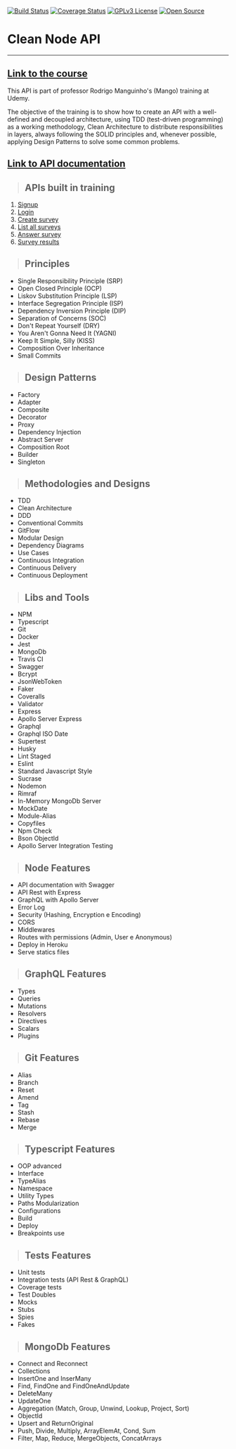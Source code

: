 [![Build Status](https://www.travis-ci.com/giovanivrech/clean-node-api.svg?branch=master)](https://www.travis-ci.com/giovanivrech/clean-node-api)
[![Coverage Status](https://coveralls.io/repos/github/giovanivrech/clean-node-api/badge.svg)](https://coveralls.io/github/giovanivrech/clean-node-api)
[![GPLv3 License](https://img.shields.io/badge/License-GPL%20v3-yellow.svg)](https://opensource.org/licenses/)
[![Open Source](https://badges.frapsoft.com/os/v1/open-source.svg?v=103)](https://opensource.org/)

# **Clean Node API**

---

## [**Link to the course**](https://www.udemy.com/course/tdd-com-mango/?referralCode=B53CE5CA2B9AFA5A6FA1)

This API is part of professor Rodrigo Manguinho's (Mango) training at Udemy.

The objective of the training is to show how to create an API with a well-defined and decoupled architecture, using TDD (test-driven programming) as a working methodology, Clean Architecture to distribute responsibilities in layers, always following the SOLID principles and, whenever possible, applying Design Patterns to solve some common problems.

## [**Link to API documentation**](https://clean-node-api-giovanivrech.herokuapp.com/api-docs/)

> ## APIs built in training

1. [Signup](./requirements/signup.md)
2. [Login](./requirements/login.md)
3. [Create survey](./requirements/add-survey.md)
4. [List all surveys](./requirements/surveys.md)
5. [Answer survey](./requirements/answer-survey.md)
6. [Survey results](./requirements/survey-result.md)

> ## Principles

* Single Responsibility Principle (SRP)
* Open Closed Principle (OCP)
* Liskov Substitution Principle (LSP)
* Interface Segregation Principle (ISP)
* Dependency Inversion Principle (DIP)
* Separation of Concerns (SOC)
* Don't Repeat Yourself (DRY)
* You Aren't Gonna Need It (YAGNI)
* Keep It Simple, Silly (KISS)
* Composition Over Inheritance
* Small Commits

> ## Design Patterns

* Factory
* Adapter
* Composite
* Decorator
* Proxy
* Dependency Injection
* Abstract Server
* Composition Root
* Builder
* Singleton

> ## Methodologies and Designs

* TDD
* Clean Architecture
* DDD
* Conventional Commits
* GitFlow
* Modular Design
* Dependency Diagrams
* Use Cases
* Continuous Integration
* Continuous Delivery
* Continuous Deployment

> ## Libs and Tools

* NPM
* Typescript
* Git
* Docker
* Jest
* MongoDb
* Travis CI
* Swagger
* Bcrypt
* JsonWebToken
* Faker
* Coveralls
* Validator
* Express
* Apollo Server Express
* Graphql
* Graphql ISO Date
* Supertest
* Husky
* Lint Staged
* Eslint
* Standard Javascript Style
* Sucrase
* Nodemon
* Rimraf
* In-Memory MongoDb Server
* MockDate
* Module-Alias
* Copyfiles
* Npm Check
* Bson ObjectId
* Apollo Server Integration Testing

> ## Node Features

* API documentation with Swagger
* API Rest with Express
* GraphQL with Apollo Server
* Error Log
* Security (Hashing, Encryption e Encoding)
* CORS
* Middlewares
* Routes with permissions (Admin, User e Anonymous)
* Deploy in Heroku
* Serve statics files

> ## GraphQL Features

* Types
* Queries
* Mutations
* Resolvers
* Directives
* Scalars
* Plugins

> ## Git Features

* Alias
* Branch
* Reset
* Amend
* Tag
* Stash
* Rebase
* Merge

> ## Typescript Features

* OOP advanced
* Interface
* TypeAlias
* Namespace
* Utility Types
* Paths Modularization
* Configurations
* Build
* Deploy
* Breakpoints use

> ## Tests Features

* Unit tests
* Integration tests (API Rest & GraphQL)
* Coverage tests
* Test Doubles
* Mocks
* Stubs
* Spies
* Fakes

> ## MongoDb Features

* Connect and Reconnect
* Collections
* InsertOne and InserMany
* Find, FindOne and FindOneAndUpdate
* DeleteMany
* UpdateOne
* Aggregation (Match, Group, Unwind, Lookup, Project, Sort)
* ObjectId
* Upsert and ReturnOriginal
* Push, Divide, Multiply, ArrayElemAt, Cond, Sum
* Filter, Map, Reduce, MergeObjects, ConcatArrays
